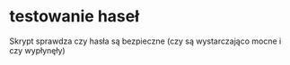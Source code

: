 # testowanie haseł

Skrypt sprawdza czy hasła są bezpieczne (czy są wystarczająco mocne i czy wypłynęły)
